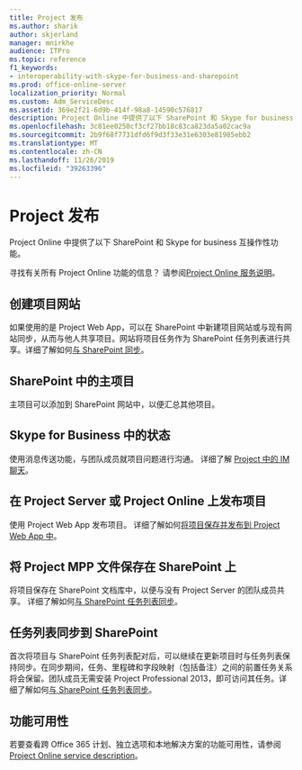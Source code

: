 ```yaml
---
title: Project 发布
ms.author: sharik
author: skjerland
manager: mnirkhe
audience: ITPro
ms.topic: reference
f1_keywords:
- interoperability-with-skype-for-business-and-sharepoint
ms.prod: office-online-server
localization_priority: Normal
ms.custom: Adm_ServiceDesc
ms.assetid: 369e2f21-6d9b-414f-98a8-14590c576817
description: Project Online 中提供了以下 SharePoint 和 Skype for business 互操作性功能。
ms.openlocfilehash: 3c81ee0250cf3cf27bb18c83ca823da5a02cac9a
ms.sourcegitcommit: 2b9f68f7731dfd6f9d3f33e31e6303e81985ebb2
ms.translationtype: MT
ms.contentlocale: zh-CN
ms.lasthandoff: 11/26/2019
ms.locfileid: "39263396"
---
```

# <a name="project-publishing"></a>Project 发布

Project Online 中提供了以下 SharePoint 和 Skype for business 互操作性功能。
  
寻找有关所有 Project Online 功能的信息？ 请参阅[Project Online 服务说明](project-online-service-description.md)。
  
## <a name="create-a-project-site"></a>创建项目网站

如果使用的是 Project Web App，可以在 SharePoint 中新建项目网站或与现有网站同步，从而与他人共享项目。网站将项目任务作为 SharePoint 任务列表进行共享。详细了解如何[与 SharePoint 同步](https://go.microsoft.com/fwlink/p/?LinkId=271352)。
  
## <a name="master-projects-on-sharepoint"></a>SharePoint 中的主项目

主项目可以添加到 SharePoint 网站中，以便汇总其他项目。 
  
## <a name="presence-with-skype-for-business"></a>Skype for Business 中的状态

使用消息传送功能，与团队成员就项目问题进行沟通。 详细了解 [Project 中的 IM 聊天](https://go.microsoft.com/fwlink/p/?LinkId=271351)。
  
## <a name="publish-projects-on-project-server-or-project-online"></a>在 Project Server 或 Project Online 上发布项目

使用 Project Web App 发布项目。 详细了解如何[将项目保存并发布到 Project Web App 中](https://go.microsoft.com/fwlink/p/?LinkId=271354)。
  
## <a name="save-a-project-mpp-file-on-sharepoint"></a>将 Project MPP 文件保存在 SharePoint 上

将项目保存在 SharePoint 文档库中，以便与没有 Project Server 的团队成员共享。 详细了解如何[与 SharePoint 任务列表同步](https://go.microsoft.com/fwlink/p/?LinkId=271353)。
  
## <a name="task-list-sync-to-sharepoint"></a>任务列表同步到 SharePoint

首次将项目与 SharePoint 任务列表配对后，可以继续在更新项目时与任务列表保持同步。在同步期间，任务、里程碑和字段映射（包括备注）之间的前置任务关系将会保留。团队成员无需安装 Project Professional 2013，即可访问其任务。详细了解如何[与 SharePoint 任务列表同步](https://go.microsoft.com/fwlink/p/?LinkId=271353)。
  
## <a name="feature-availability"></a>功能可用性

若要查看跨 Office 365 计划、独立选项和本地解决方案的功能可用性，请参阅[Project Online service description](project-online-service-description.md)。
  

